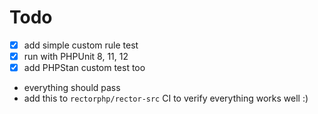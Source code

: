 # Todo

* [x] add simple custom rule test
* [x] run with PHPUnit 8, 11, 12
* [x] add PHPStan custom test too
* everything should pass
* add this to `rectorphp/rector-src` CI to verify everything works well :)
